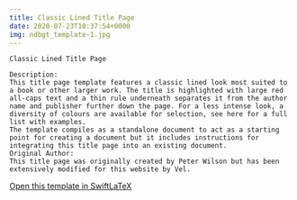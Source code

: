 ```yaml
---
title: Classic Lined Title Page
date: 2020-07-23T10:37:54+0000
img: ndbgt_template-1.jpg
---
```

```
Classic Lined Title Page

Description:
This title page template features a classic lined look most suited to a book or other larger work. The title is highlighted with large red all-caps text and a thin rule underneath separates it from the author name and publisher further down the page. For a less intense look, a diversity of colours are available for selection, see here for a full list with examples.
The template compiles as a standalone document to act as a starting point for creating a document but it includes instructions for integrating this title page into an existing document.
Original Author:
This title page was originally created by Peter Wilson but has been extensively modified for this website by Vel.
```
[Open this template in SwiftLaTeX](https://www.swiftlatex.com/project.html?import=https://swiftlatex.github.io/LaTeXBoilerPlate/zips/wvcta_template.zip&import_name=Classic%20Lined%20Title%20Page)
